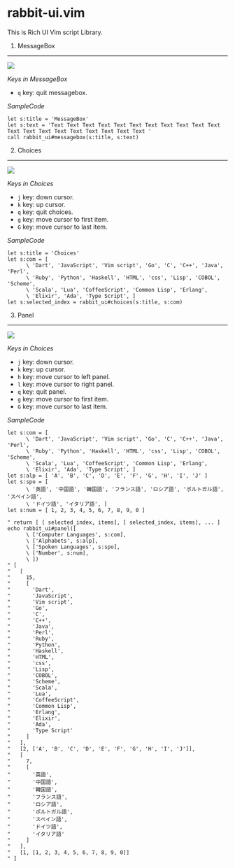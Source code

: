 
rabbit-ui.vim
=============

This is Rich UI Vim script Library.


1. MessageBox
-------------


![](https://raw.github.com/rbtnn/rabbit-ui.vim/master/messagebox.png)


*Keys in MessageBox*

* `q` key: quit messagebox.


*SampleCode*

    let s:title = 'MessageBox'
    let s:text = 'Text Text Text Text Text Text Text Text Text Text Text Text Text Text Text Text Text Text Text Text '
    call rabbit_ui#messagebox(s:title, s:text)




2. Choices
----------

![](https://raw.github.com/rbtnn/rabbit-ui.vim/master/choices.png)


*Keys in Choices*

* `j` key: down cursor.
* `k` key: up cursor.
* `q` key: quit choices.
* `g` key: move cursor to first item.
* `G` key: move cursor to last item.


*SampleCode*

    let s:title = 'Choices'
    let s:com = [
          \ 'Dart', 'JavaScript', 'Vim script', 'Go', 'C', 'C++', 'Java', 'Perl',
          \ 'Ruby', 'Python', 'Haskell', 'HTML', 'css', 'Lisp', 'COBOL', 'Scheme',
          \ 'Scala', 'Lua', 'CoffeeScript', 'Common Lisp', 'Erlang',
          \ 'Elixir', 'Ada', 'Type Script', ]
    let s:selected_index = rabbit_ui#choices(s:title, s:com)




3. Panel
--------

![](https://raw.github.com/rbtnn/rabbit-ui.vim/master/panel.png)


*Keys in Choices*

* `j` key: down cursor.
* `k` key: up cursor.
* `h` key: move cursor to left panel.
* `l` key: move cursor to right panel.
* `q` key: quit panel.
* `g` key: move cursor to first item.
* `G` key: move cursor to last item.


*SampleCode*

    let s:com = [
          \ 'Dart', 'JavaScript', 'Vim script', 'Go', 'C', 'C++', 'Java', 'Perl',
          \ 'Ruby', 'Python', 'Haskell', 'HTML', 'css', 'Lisp', 'COBOL', 'Scheme',
          \ 'Scala', 'Lua', 'CoffeeScript', 'Common Lisp', 'Erlang',
          \ 'Elixir', 'Ada', 'Type Script', ]
    let s:alp = [ 'A', 'B', 'C', 'D', 'E', 'F', 'G', 'H', 'I', 'J' ]
    let s:spo = [
          \ '英語', '中国語', '韓国語', 'フランス語', 'ロシア語', 'ポルトガル語', 'スペイン語',
          \ 'ドイツ語', 'イタリア語', ]
    let s:num = [ 1, 2, 3, 4, 5, 6, 7, 8, 9, 0 ]

    " return [ [ selected_index, items], [ selected_index, items], ... ]
    echo rabbit_ui#panel([
          \ ['Computer Languages', s:com],
          \ ['Alphabets', s:alp],
          \ ['Spoken Languages', s:spo],
          \ ['Number', s:num],
          \ ])
    " [
    "   [
    "     15,
    "     [
    "       'Dart',
    "       'JavaScript',
    "       'Vim script',
    "       'Go',
    "       'C',
    "       'C++',
    "       'Java',
    "       'Perl',
    "       'Ruby',
    "       'Python',
    "       'Haskell',
    "       'HTML',
    "       'css',
    "       'Lisp',
    "       'COBOL',
    "       'Scheme',
    "       'Scala',
    "       'Lua',
    "       'CoffeeScript',
    "       'Common Lisp',
    "       'Erlang',
    "       'Elixir',
    "       'Ada',
    "       'Type Script'
    "     ]
    "   ],
    "   [2, ['A', 'B', 'C', 'D', 'E', 'F', 'G', 'H', 'I', 'J']],
    "   [
    "     7,
    "     [
    "       '英語',
    "       '中国語',
    "       '韓国語',
    "       'フランス語',
    "       'ロシア語',
    "       'ポルトガル語',
    "       'スペイン語',
    "       'ドイツ語',
    "       'イタリア語'
    "     ]
    "   ],
    "   [1, [1, 2, 3, 4, 5, 6, 7, 8, 9, 0]]
    " ]



